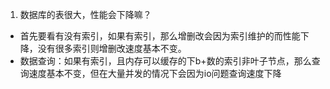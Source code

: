 1. 数据库的表很大，性能会下降嘛？

- 首先要看有没有索引，如果有索引，那么增删改会因为索引维护的而性能下降，没有很多索引则增删改速度基本不变。
- 数据查询：如果有索引，且内存可以缓存的下b+数的索引非叶子节点，那么查询速度基本不变，但在大量并发的情况下会因为io问题查询速度下降